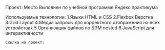 Проект: Место Выполнен по учебной программе Яндекс практикума

 Используемые технологии:
    1.Языки HTML и CSS
    2.Flexbox Верстка
    3.Grid Layout
    4.Медиа запросы для корректного отображения на всех устройствах
    5.Организация файлов по БЭМ nested
    6.JavaScript для интерактивности

    Ссылка на проект: